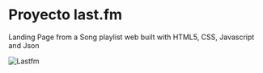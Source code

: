 # Proyecto last.fm

Landing Page from a Song playlist web built with HTML5, CSS, Javascript and Json

![Lastfm](https://i.imgur.com/W6lRsdO.gif)


